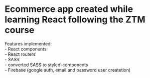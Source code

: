 # Ecommerce app created while learning React following the ZTM course

Features implemented:
		<br>- React components
		<br>- React routers
		<br>- SASS
		<br>- converted SASS to styled-components
		<br>- Firebase (google auth, email and password user createtion)

